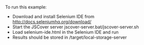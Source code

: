 To run this example:
 - Download and install Selenium IDE from http://docs.seleniumhq.org/download/
 - Start the JSCover server jscover-server.bat/jscover-server.sh
 - Load selenium-ide.html in the Selenium IDE and run
 - Results should be stored in <JSCover-root>/target/local-storage-server